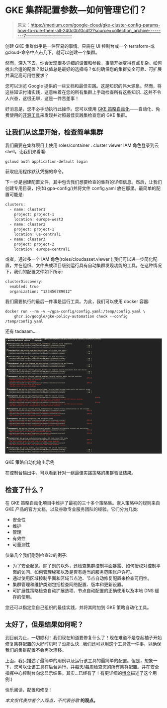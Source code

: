# GKE 集群配置参数—如何管理它们？

> 原文：<https://medium.com/google-cloud/gke-cluster-config-params-how-to-rule-them-all-240c0b10cdf2?source=collection_archive---------7----------------------->

创建 GKE 集群似乎是一件容易的事情。只需在 UI 控制台或一个 terraform-或 gcloud-命令中点击几下，就可以创建一个集群。

然而，深入下去，你会发现很多详细的设置和参数，事情开始变得有点复杂。如何找出合适的配置？默认值总是最好的选择吗？如何确保您的集群安全可靠、可扩展并满足高可用性要求？

您可以浏览 Google 提供的一些文档和最佳实践。这是知识的伟大源泉。然而，将这些知识付诸实践，这意味着在您的所有集群上手动检查所有这些知识…这并不令人兴奋，这很无聊，这是一件苦差事！

好消息是，您不必手动执行此操作。您可以使用 [GKE 策略自动化](https://github.com/google/gke-policy-automation)——自动化、免费使用的[开源工具](https://github.com/google/gke-policy-automation/)来发现并对照最佳实践集检查您的 GKE 集群。

## 让我们从这里开始，检查简单集群

我们需要在集群项目上使用 roles/container . cluster viewer IAM 角色登录到云 shell。让我们来看看:

```
gcloud auth application-default login
```

获取应用程序默认凭据的命令。

下一步是创建配置文件，其中包含我们想要检查的集群的详细信息。然后，让我们创建专用目录，(例如 gpa-config/)并将文件 config.yaml 放在那里。最简单的配置可能是:

```
clusters:
  - name: cluster1
    project: project-1
    location: europe-west3
  - name: cluster2
    project: project-1
    location: us-central1
  - name: cluster3
    project: project-2
    location: europe-central1
```

或者，通过多一个 IAM 角色(roles/cloudasset.viewer ),我们可以进一步简化配置，并在组织、文件夹或项目级别运行具有自动集群发现功能的工具。在这种情况下，我们的配置文件如下所示:

```
clusterDiscovery:
  enabled: true
  organization: "123456789012"
```

我们需要执行的最后一件事是运行工具。为此，我们可以使用 docker 容器:

```
docker run --rm -v ~/gpa-config/config.yaml:/temp/config.yaml \
    ghcr.io/google/gke-policy-automation check --config /temp/config.yaml
```

还有 tadaaam…

![](img/335b1b801c4eeb3fce71db2d258a9942.png)

GKE 策略自动化输出示例

在控制台输出中，可以看到针对一组最佳实践策略的集群验证结果。

## 检查了什么？

在 GKE 策略自动化项目中维护了最初的三十多个策略集。嵌入策略中的规则来自 GKE 产品的官方文档，以及谷歌专业服务团队的经验。它们分为几类:

*   安全性
*   维护
*   管理
*   有效性
*   可量测性

仅举几个我们刚刚检查过的例子:

*   为了安全起见，除了别的以外，还检查集群控制平面暴露、如何授权对控制平面的访问、如何管理秘密以及是否有适当的服务范围账户许可。
*   通过使用区域控制平面和区域节点池、节点自动修复配置来检查可用性。
*   集群管理和维护类别包括检查网络配置、版本和更新设置。
*   可扩展性策略检查自动扩展选项、节点自动配置的正确使用以及本地 DNS 缓存的使用。

您还可以指定您自己组织的最佳实践，并将其附加到 GKE 策略自动化工具。

## 太好了，但是结果如何呢？

到目前为止，一切顺利！我们现在知道要修复什么了！现在难道不是卷起袖子开始修复集群配置的大好时机吗？没那么快…我们还可以用这个工具做一件事，以确保我们的集群配置不会再次漂移。

上面，我只描述了最简单的用例以及运行该工具的最简单的配置。但是，想象一下，您可以让该工具在后台运行，并每天/每周检查您的所有集群配置。并在安全指挥中心控制台向您显示结果。其实…已经有了！有更详细的[博文](https://cloud.google.com/blog/topics/developers-practitioners/auditing-gke-clusters-across-entire-organization)描述了这个用例:)

快乐阅读，配置和修复！

*本文仅代表作者个人观点，不代表谷歌* **的观点。**